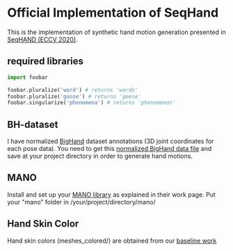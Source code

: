 # Official Implementation of SeqHand
This is the implementation of synthetic hand motion generation presented in [SeqHAND (ECCV 2020)](https://www.ecva.net/papers/eccv_2020/papers_ECCV/papers/123570120.pdf).

## required libraries
```python
import foobar

foobar.pluralize('word') # returns 'words'
foobar.pluralize('goose') # returns 'geese'
foobar.singularize('phenomena') # returns 'phenomenon'
```
## BH-dataset
I have normalized [BigHand](http://bjornstenger.github.io/papers/yuan_cvpr2017.pdf) dataset annotations (3D joint coordinates for each pose data).
You need to get this [normalized BigHand data file](https://drive.google.com/file/d/13iiZDkxA3hCR6l4L4Em2Dxo6jBTvkBLM/view?usp=sharing) and save at 
your project directory in order to generate hand motions.

## MANO
Install and set up your [MANO library](https://github.com/hassony2/manopth) as explained in their work page.
Put your "mano" folder in /your/project/directory/mano/

## Hand Skin Color
Hand skin colors (meshes_colored/) are obtained from our [baseline work](https://github.com/boukhayma/3dhand)
